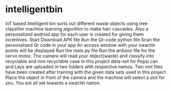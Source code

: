 # intelligentbin
IoT based Intelligent bin sorts out different waste objects using tree classifier machine learning algorithm to make harr cascades. Also a personalized android app for each user is created for giving them incentives. 
Start
Download APK file
Run the Qr-code python file
Scan the personalized Qr code in your app
An access window with your swachh points will be displayed
Run the main.py file
Run the arduino file for the servo motor.
The camera will read your object(waste) and classify into recyclable and non recyclable case
In this project data-set for Pepsi can and Lays are uploaded in two folders with respective names.
Two xml files have been created after training with the given data sets used in this project
Place the object in front of the camera and the machine will select a slot for you.
You are all set towards a swachh nation.
